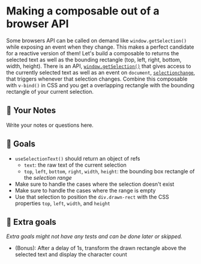 # Making a composable out of a browser API

Some browsers API can be called on demand like `window.getSelection()` while exposing an event when they change. This makes a perfect candidate for a reactive version of them!
Let's build a composable to returns the selected text as well as the bounding rectangle (top, left, right, bottom, width, height). There is an API, [`window.getSelection()`](https://developer.mozilla.org/en-US/docs/Web/API/Window/getSelection) that gives access to the currently selected text as well as an event on `document`, [`selectionchange`](https://developer.mozilla.org/en-US/docs/Web/API/Document/selectionchange_event), that triggers whenever that selection changes. Combine this composable with `v-bind()` in CSS and you get a overlapping rectangle with the bounding rectangle of your current selection.

## 📝 Your Notes

Write your notes or questions here.

## 🎯 Goals

- `useSelectionText()` should return an object of refs
  - `text`: the raw text of the current selection
  - `top`, `left`, `bottom`, `right`, `width`, `height`: the bounding box rectangle of the _selection range_
- Make sure to handle the cases where the selection doesn't exist
- Make sure to handle the cases where the range is empty
- Use that selection to position the `div.drawn-rect` with the CSS properties `top`, `left`, `width`, and `height`

## 💪 Extra goals

_Extra goals might not have any tests and can be done later or skipped._

- (Bonus): After a delay of 1s, transform the drawn rectangle above the selected text and display the character count
